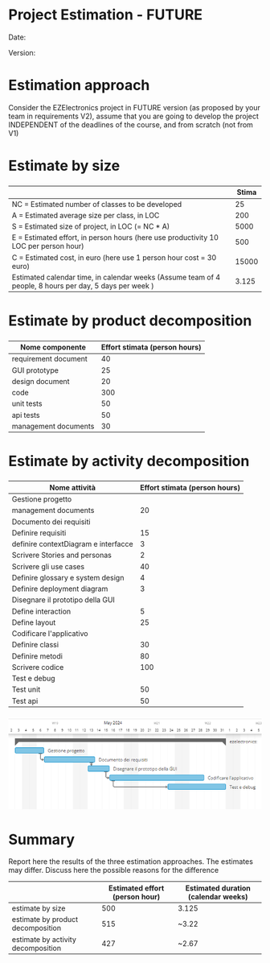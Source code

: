 # Project Estimation - FUTURE
Date:

Version:


# Estimation approach
Consider the EZElectronics  project in FUTURE version (as proposed by your team in requirements V2), assume that you are going to develop the project INDEPENDENT of the deadlines of the course, and from scratch (not from V1)
# Estimate by size
### 
|                                                                                                        | Stima                       |             
| ------------------------------------------------------------------------------------------------------ | --------------------------- |  
| NC =  Estimated number of classes to be developed                                                      |  25                         |             
| A = Estimated average size per class, in LOC                                                           |  200                        | 
| S = Estimated size of project, in LOC (= NC * A)                                                       |  5000                       |
| E = Estimated effort, in person hours (here use productivity 10 LOC per person hour)                   |  500                        |   
| C = Estimated cost, in euro (here use 1 person hour cost = 30 euro)                                    |  15000                      | 
| Estimated calendar time, in calendar weeks (Assume team of 4 people, 8 hours per day, 5 days per week )|  3.125                      |               

# Estimate by product decomposition
### 
|         Nome componente   | Effort stimata (person hours)     |             
| ------------------------- | --------------------------------- | 
| requirement document      | 40                                |
| GUI prototype             | 25                                |
| design document           | 20                                |
| code                      | 300                               |
| unit tests                | 50                                |
| api tests                 | 50                                |
| management documents      | 30                                |


# Estimate by activity decomposition
### 
|         Nome attività                | Effort stimata (person hours)     |             
| ------------------------------------ | --------------------------------- |
| Gestione progetto                    |                                   |
| management documents                 | 20                                |
| Documento dei requisiti              |                                   |
| Definire requisiti                   | 15                                |
| definire contextDiagram e interfacce | 3                                 |
| Scrivere Stories and personas        | 2                                 |
| Scrivere gli use cases               | 40                                |
| Definire glossary e system design    | 4                                 |
| Definire deployment diagram          | 3                                 |
| Disegnare il prototipo della GUI     |                                   |
| Define interaction                   | 5                                 |
| Define layout                        | 25                                |
| Codificare l'applicativo             |                                   |
| Definire classi                      | 30                                |
| Definire metodi                      | 80                                |
| Scrivere codice                      | 100                               |
| Test e debug                         |                                   |
| Test unit                            | 50                                |
| Test api                             | 50                                |

###

![Gant](./img/GantV1.png)

# Summary

Report here the results of the three estimation approaches. The  estimates may differ. Discuss here the possible reasons for the difference

|                                    | Estimated effort (person hour)          | Estimated duration (calendar weeks) |          
| ---------------------------------- | --------------------------------------- | ----------------------------------- |
| estimate by size                   | 500                                     | 3.125                               |
| estimate by product decomposition  | 515                                     | ~3.22                               |
| estimate by activity decomposition | 427                                     | ~2.67                               |






